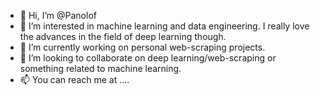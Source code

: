 - 👋 Hi, I’m @Panolof
- 👀 I’m interested in machine learning and data engineering. I really love the advances in the field of deep learning though. 
- 🌱 I’m currently working on personal web-scraping projects. 
- 💞️ I’m looking to collaborate on deep learning/web-scraping or something related to machine learning. 
- 📫 You can reach me at ....

<!---
Panolof/Panolof is a ✨ special ✨ repository because its `README.md` (this file) appears on your GitHub profile.
You can click the Preview link to take a look at your changes.
--->
